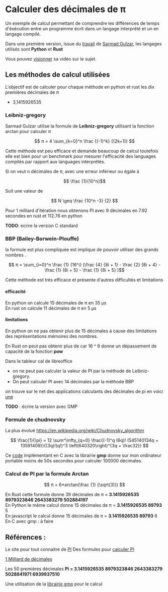 # Calculer des décimales de π

Un exemple de calcul permettant de comprendre les différences de temps d'éxécution entre un programme écrit dans un langage interprété et un en langage compilé.

Dans une première version, issue du [travail](https://github.com/sarmadgulzar/calculate-pi-python-vs-rust) de [Sarmad Gulzar](https://github.com/sarmadgulzar), les langages utilisés sont **Python** et **Rust**

Vous pouvez [visionner](https://www.youtube.com/watch?v=4nOdO4SDdO0) sa vidéo sur le sujet.

## Les méthodes de calcul utilisées
L'objectif est de calculer pour chaque méthode en python et rust les dix premières décimales de π

* 3,1415926535

### Leibniz-gregory
Sarmad Gulzar utilise la formule de **Leibniz-gregory** utilisant la fonction arctan pour calculer π

$$ π = 4 \sum_{k=0}^n \frac {(-1)^k} {(2k+1)} $$


Cette méthode est peu efficace et demande beaucoup de calcul toutefois elle est bien pour un benchmark pour mesurer l'efficacité des languages compilés par rapport aux languages interprétés.

Si on veut n décimales de π, avec une erreur inférieur ou égale à    

$$ \frac {1}{10^n}$$  

Soit une valeur de

$$ N ​​\geq \frac {10^n -3} {2} $$

Pour 1 milliard d'itération nous obtenons PI avec 9 décimales en 7.92 secondes en rust et 112.76 en python

**TODO**: ecrire la version C standard

### BBP (Bailey-Borwein-Plouffe)
la formule est plus compliquée est implique de pouvoir utiliser des grands nombres .

$$ π = \sum_{i=0}^n \frac {1} {16^i} (\frac {4} {8i + 1} - \frac {2} {8i + 4} - \frac {1} {8i + 5} - \frac {1} {8i + 5} )$$

Cette méthode est trés efficace et présente d'autres difficultés et limitations

#### efficacité
En python on calcule 15 décimales de π en 35 μs  
En rust on calcule 11 décimales de π en 5 μs

#### limitations
En python on ne pas obtenir plus de 15 décimales  à cause des limitations des représentations mémoires des nombres.

En Rust on peut pas obtenir plus de car 16 ^ 9 donne un dépassement de capacité de la fonction **pow**

Dans le tableur cal de libreoffice   
*  on ne peut pas calculer la valeur de PI par la méthode de Leibniz-gregory.
* On peut calculer PI avec 14 décimales par la méthode BBP

on trouve sur le net des applications calculants des décimales de pi en voici [une](https://calculatrices.app/calculatrice-de-precision-pi)

**TODO** : écrire la version avec GMP

### Formule de chudnovsky
La plus évolué https://en.wikipedia.org/wiki/Chudnovsky_algorithm

$$ \frac{1}{\pi} = 12 \sum^\infty_{q=0} \frac{(-1)^q (6q)! (545140134q + 13591409)}{(3q)!(q!)^3 \left(640320\right)^{3q + \frac32}}  $$

Ce [code](https://beej.us/blog/data/pi-chudnovsky-gmp/chudnovsky_c.txt) implémentant en C avec la librairie **gmp** donne sur mon ordinateur portable moins de 50s secondes pour calculer 100000 décimales.


### Calcul de PI par la formule Arctan

 $$ π = 6*arctan(\frac {1} {\sqrt(3)}) $$

En Rust cette formule donne 39 décimales de     π = **3.1415926535 8979323846 2643383279 502884197**   
En Python le même calcul donne 15 décimales de  π = **3.1415926535 89793** 5   
En javascript le  calcul donne 15 décimales de  π = **3.1415926535 89793** 6   
En C avec gmp : à faire

## Références :

Le site pour tout connaitre de [PI](http://pi314.net/fr/index.php)
Des formules pour [calculer PI](http://www.gecif.net/articles/mathematiques/pi/)

[1 Milliard de décimales](http://www.gecif.net/articles/mathematiques/pi/pi_decimales.html)

Les 50 premières décimales **Pi = 3.1415926535 8979323846 2643383279 5028841971 6939937510**

Une utilisation de la [librairie gmp](https://beej.us/blog/data/pi-chudnovsky-gmp/) pour le calcul
